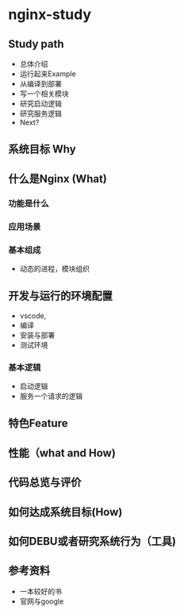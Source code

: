 # nginx-study

## Study path
* 总体介绍
* 运行起来Example
* 从编译到部署
* 写一个相关模块
* 研究启动逻辑
* 研究服务逻辑
* Next?

## 系统目标 Why

## 什么是Nginx (What)
### 功能是什么
### 应用场景
### 基本组成
* 动态的进程，模块组织

## 开发与运行的环境配置
* vscode,
* 编译
* 安装与部署
* 测试环境

### 基本逻辑
* 启动逻辑
* 服务一个请求的逻辑

## 特色Feature
## 性能（what and How)
## 代码总览与评价
## 如何达成系统目标(How)
## 如何DEBU或者研究系统行为（工具)
## 参考资料
* 一本较好的书
* 官网与google

